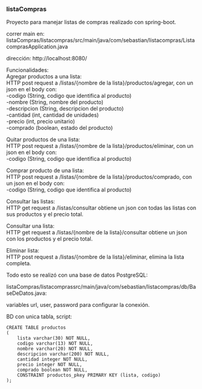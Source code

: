 ### listaCompras
Proyecto para manejar listas de compras realizado con spring-boot.<br />

correr main en: listaCompras/listacompras/src/main/java/com/sebastian/listacompras/ListacomprasApplication.java

dirección: http://localhost:8080/

Funcionalidades:<br />
  Agregar productos a una lista:<br />
    HTTP post request a /listas/{nombre de la lista}/productos/agregar, con un json en el body con:<br />
      -codigo (String, codigo que identifica al producto)<br />
      -nombre (String, nombre del producto)<br />
      -descripcion (String, descripcion del producto)<br />
      -cantidad (int, cantidad de unidades)<br />
      -precio (int, precio unitario)<br />
      -comprado (boolean, estado del producto)<br />
      
  Quitar productos de una lista:<br />
    HTTP post request a /listas/{nombre de la lista}/productos/eliminar, con un json en el body con:<br />
      -codigo (String, codigo que identifica al producto)<br />
      
  Comprar producto de una lista:<br />
    HTTP post request a /listas/{nombre de la lista}/productos/comprado, con un json en el body con:<br />
      -codigo (String, codigo que identifica al producto)<br />
      
  Consultar las listas:<br />
    HTTP get request a /listas/consultar obtiene un json con todas las listas con sus productos y el precio total.<br />
    
  Consultar una lista:<br />
    HTTP get request a /listas/{nombre de la lista}/consultar obtiene un json con los productos y el precio total.<br />
    
  Eliminar lista:<br />
    HTTP post request a /listas/{nombre de la lista}/eliminar, elimina la lista completa.<br />

Todo esto se realizó con una base de datos PostgreSQL:<br />

 listaCompras/listacomprassrc/main/java/com/sebastian/listacompras/db/BaseDeDatos.java:<br />

   variables url, user, password para configurar la conexión.

  BD con unica tabla, script:<br />
    
    CREATE TABLE productos
    (
        lista varchar(30) NOT NULL,
        codigo varchar(13) NOT NULL,
        nombre varchar(20) NOT NULL,
        descripcion varchar(200) NOT NULL,
        cantidad integer NOT NULL,
        precio integer NOT NULL,
        comprado boolean NOT NULL,
        CONSTRAINT productos_pkey PRIMARY KEY (lista, codigo)
    );
